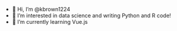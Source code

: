 - 👋 Hi, I’m @kbrown1224
- 👀 I’m interested in data science and writing Python and R code!
- 🌱 I’m currently learning Vue.js

<!---
kbrown1224/kbrown1224 is a ✨ special ✨ repository because its `README.md` (this file) appears on your GitHub profile.
You can click the Preview link to take a look at your changes.
--->
